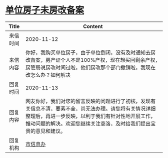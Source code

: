 # <a href="http://www.shangluo.gov.cn/zmhd/ldxxxx.jsp?urltype=leadermail.LeaderMailContentUrl&wbtreeid=1112&leadermailid=6605">单位房子未房改备案</a>
|Title|Content|
|:---:|---|
|来信时间|2020-11-12|
|来信内容|你好，我购买单位房子，由于单位倒闭，没有及时通知去房改备案，房产证个人不是100%产权，现在想买回剩余产权，房管局说房改时间过啦，他们房改那个部门撤销啦，我现在改怎么办？如何解决|
|回复时间|2020-11-13|
|回复内容|网友你好，我们对您的留言反映的问题进行了初核，发现有关信息不清，要素不全，尚无法办理。请您将有关情况详细整理后，再进一步反映，以利于我们有针对性地开展工作，推动问题的解决。欢迎您继续关注商洛，及时给我们提出宝贵的意见和建议。|
|回复机构|<a href="../../categories/agencies/市信息办.md">市信息办</a>|
